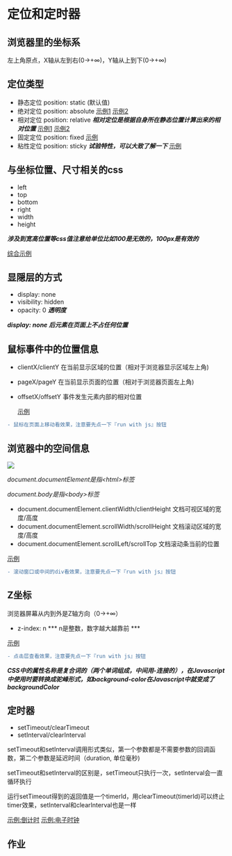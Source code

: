 # 定位和定时器

## 浏览器里的坐标系

左上角原点，X轴从左到右(0->+∞)，Y轴从上到下(0->+∞)

## 定位类型

* 静态定位 position: static (默认值)
* 绝对定位 position: absolute [示例1](http://jsbin.com/hevano/1/edit?html,css,output) [示例2](http://jsbin.com/yarixed/1/edit?html,css,output)
* 相对定位 position: relative ***相对定位是根据自身所在静态位置计算出来的相对位置*** [示例1](http://jsbin.com/xotije/1/edit?html,css,output) [示例2](http://jsbin.com/yonuluf/edit?html,css,output)
* 固定定位 position: fixed [示例](http://jsbin.com/noxinak/1/edit?html,css,output)
* 粘性定位 position: sticky ***试验特性，可以大致了解一下*** [示例](http://jsbin.com/besadaj/edit?html,css,output)

## 与坐标位置、尺寸相关的css

* left
* top
* bottom
* right
* width
* height

***涉及到宽高位置等css值注意给单位比如100是无效的，100px是有效的***

[综合示例](http://jsbin.com/boluzuj/8/edit?html,css,output)

## 显隠层的方式

* display: none
* visibility: hidden
* opacity: 0 ***透明度***

***display: none 后元素在页面上不占任何位置***

## 鼠标事件中的位置信息

* clientX/clientY 在当前显示区域的位置（相对于浏览器显示区域左上角)
* pageX/pageY 在当前显示页面的位置（相对于浏览器页面左上角)
* offsetX/offsetY 事件发生元素内部的相对位置

  [示例](http://jsbin.com/vofanet/7/edit?html,css,js,output)

```diff
- 鼠标在页面上移动看效果，注意要先点一下『run with js』按钮
```

## 浏览器中的空间信息
![](https://ws4.sinaimg.cn/large/006tNc79gy1fhzl9em9nvj30h30nstaz.jpg)

*document.documentElement是指&lt;html&gt;标签*

*document.body是指&lt;body&gt;标签*

* document.documentElement.clientWidth/clientHeight 文档可视区域的宽度/高度
* document.documentElement.scrollWidth/scrollHeight 文档滚动区域的宽度/高度
* document.documentElement.scrollLeft/scrollTop 文档滚动条当前的位置

[示例](http://jsbin.com/faregeg/17/edit?html,css,js,output)
```diff
- 滚动窗口或中间的div看效果，注意要先点一下『run with js』按钮
```

## Z坐标
浏览器屏幕从内到外是Z轴方向（0->+∞）

* z-index: n *** n是整数，数字越大越靠前 ***

[示例](http://jsbin.com/muyewic/4/edit?html,css,js,output)

```diff
- 点击层查看效果，注意要先点一下『run with js』按钮
```

***CSS中的属性名称是复合词的（两个单词组成，中间用-连接的），在Javascript中使用时要转换成驼峰形式，如background-color在Javascript中就变成了backgroundColor***

## 定时器

* setTimeout/clearTimeout
* setInterval/clearInterval

setTimeout和setInterval调用形式类似，第一个参数都是不需要参数的回调函数，第二个参数是延迟时间（duration, 单位毫秒)

setTimeout和setInterval的区别是，setTimeout只执行一次，setInterval会一直循环执行

运行setTimeout得到的返回值是一个timerId，用clearTimeout(timerId)可以终止timer效果，setInterval和clearInterval也是一样

[示例:倒计时](http://jsbin.com/puvogoy/edit?html,css,js,output)
[示例:电子时钟](http://jsbin.com/gidopok/9/edit?html,css,js,output)

## 作业

